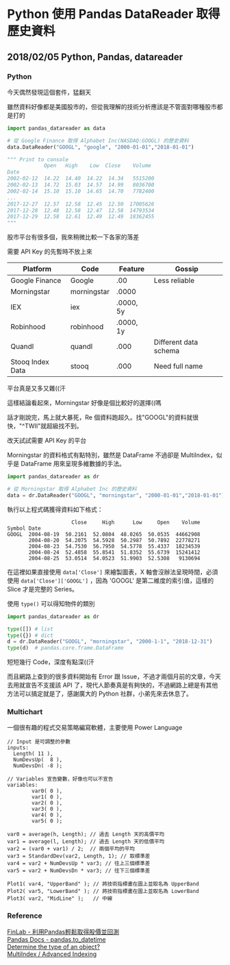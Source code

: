 # Python 使用 Pandas DataReader 取得歷史資料

## 2018/02/05 Python, Pandas, datareader

### Python

今天偶然發現這個套件，猛翻天

雖然資料好像都是美國股市的，但從我理解的技術分析應該是不管面對哪種股市都是打的

```Python
import pandas_datareader as data

# 從 Google Finance 取得 Alphabet Inc(NASDAQ:GOOGL) 的歷史資料
data.DataReader("GOOGL", "google", "2000-01-01","2018-01-01")

""" Print to console
            Open   High    Low  Close    Volume
Date
2002-02-12  14.22  14.40  14.22  14.34   5515200
2002-02-13  14.72  15.03  14.57  14.99   8036700
2002-02-14  15.10  15.10  14.65  14.70   7782400
...
2017-12-27  12.57  12.58  12.45  12.50  17005626
2017-12-28  12.48  12.58  12.47  12.58  14793534
2017-12-29  12.58  12.61  12.49  12.49  18362455
"""
```

股市平台有很多個，我來稍微比較一下各家的落差

需要 API Key 的先暫時不放上來

| Platform         | Code        | Feature   | Gossip                |
|------------------|-------------|-----------|-----------------------|
| Google Finance   | Google      | .00       | Less reliable         |
| Morningstar      | morningstar | .0000     |                       |
| IEX              | iex         | .0000, 5y |                       |
| Robinhood        | robinhood   | .0000, 1y |                       |
| Quandl           | quandl      | .000      | Different data schema |
| Stooq Index Data | stooq       | .000      | Need full name        |

平台真是又多又雜((汗

這樣結論看起來，Morningstar 好像是個比較好的選擇((嗎

話才剛說完，馬上就大暴死，Re 個資料跑超久。找"GOOGL"的資料就很快，"^TWII"就超級找不到。

改天試試需要 API Key 的平台

Morningstar 的資料格式有點特別，雖然是 DataFrame 不過卻是 MultiIndex，似乎是 DataFrame 用來呈現多維數據的手法。

```Python
import pandas_datareader as dr

# 從 Morningstar 取得 Alphabet Inc 的歷史資料
data = dr.DataReader("GOOGL", "morningstar", "2000-01-01","2018-01-01")
```

執行以上程式碼獲得資料如下格式：

```
                     Close     High      Low     Open    Volume
Symbol Date                                                    
GOOGL  2004-08-19  50.2161  52.0804  48.0265  50.0535  44662908
       2004-08-20  54.2075  54.5928  50.2987  50.7892  22778271
       2004-08-23  54.7530  56.7950  54.5778  55.4337  18234539
       2004-08-24  52.4858  55.8541  51.8352  55.6739  15241412
       2004-08-25  53.0514  54.0523  51.9903  52.5308   9130694
```

在這裡如果直接使用 `data['Close']` 來繪製圖表，X 軸會沒辦法呈現時間，必須使用 `data['Close']['GOOGL']` ，因為 'GOOGL' 是第二維度的索引值，這樣的 Slice 才是完整的 Series。

使用 `type()` 可以得知物件的類別

```Python
import pandas_datareader as dr

type([]) # list
type({}) # dict
d = dr.DataReader("GOOGL", "morningstar", "2000-1-1", "2018-12-31")
type(d)  # pandas.core.frame.DataFrame
```

短短幾行 Code，深度有點深((汗

而且網路上查到的很多資料開始有 Error 跟 Issue，不過才兩個月前的文章，今天去用就宣告不支援該 API 了，現代人節奏真是有夠快的，不過網路上總是有其他方法可以搞定就是了，感謝廣大的 Python 社群，小弟先來去休息了。

### Multichart

一個很有趣的程式交易策略編寫軟體，主要使用 Power Language

```Easy Language
// Input 是可調整的參數
inputs:
  Length( 11 ),
  NumDevsUp(  8 ),
  NumDevsDn( -8 );

// Variables 宣告變數，好像也可以不宣告
variables:
        var0( 0 ),
        var1( 0 ),
        var2( 0 ),
        var3( 0 ),
        var4( 0 ),
        var5( 0 );

var0 = average(h, Length); // 過去 Length 天的高價平均
var1 = average(l, Length); // 過去 Length 天的低價平均
var2 = (var0 + var1) / 2;  // 兩個平均的平均
var3 = StandardDev(var2, Length, 1); // 取標準差
var4 = var2 + NumDevsUp * var3; // 往上三個標準差
var5 = var2 + NumDevsDn * var3; // 往下三個標準差

Plot1( var4, "UpperBand" ); // 將技術指標畫在圖上並取名為 UpperBand
Plot2( var5, "LowerBand" ); // 將技術指標畫在圖上並取名為 LowerBand
Plot3( var2, "MidLine" );   // 中線
```

### Reference

[FinLab - 利用Pandas輕鬆取得股價並回測](https://goo.gl/qfCBSf)  
[Pandas Docs - pandas.to_datetime](https://goo.gl/uydhSv)  
[Determine the type of an object?](https://goo.gl/a4AcrL)  
[MultiIndex / Advanced Indexing](https://goo.gl/7baJk3)  